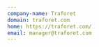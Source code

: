 ```yaml
---
company-name: Traforet
domain: traforet.com
home: https://traforet.com/
email: manager@traforet.com
---
```




